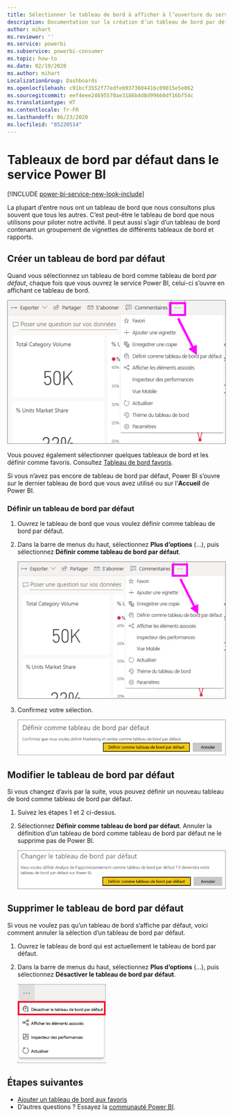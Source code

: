 ```yaml
---
title: Sélectionner le tableau de bord à afficher à l’ouverture du service Power BI
description: Documentation sur la création d’un tableau de bord par défaut dans le service Power BI
author: mihart
ms.reviewer: ''
ms.service: powerbi
ms.subservice: powerbi-consumer
ms.topic: how-to
ms.date: 02/19/2020
ms.author: mihart
LocalizationGroup: Dashboards
ms.openlocfilehash: c91bcf3552f77edfeb9373604416c09015e5e062
ms.sourcegitcommit: eef4eee24695570ae3186b4d8d99660df16bf54c
ms.translationtype: HT
ms.contentlocale: fr-FR
ms.lasthandoff: 06/23/2020
ms.locfileid: "85220514"
---
```

# <a name="featured-dashboards-in-the-power-bi-service"></a>Tableaux de bord par défaut dans le service Power BI

[!INCLUDE [power-bi-service-new-look-include](../includes/power-bi-service-new-look-include.md)]

La plupart d’entre nous ont un tableau de bord que nous consultons plus souvent que tous les autres. C’est peut-être le tableau de bord que nous utilisons pour piloter notre activité. Il peut aussi s’agir d’un tableau de bord contenant un groupement de vignettes de différents tableaux de bord et rapports.

## <a name="create-a-featured-dashboard"></a>Créer un tableau de bord par défaut
Quand vous sélectionnez un tableau de bord comme tableau de bord *par défaut*, chaque fois que vous ouvrez le service Power BI, celui-ci s’ouvre en affichant ce tableau de bord. 

![icône Définir comme tableau de bord par défaut](./media/end-user-featured/power-bi-dropdown.png)

Vous pouvez également sélectionner quelques tableaux de bord et les définir comme favoris. Consultez [Tableau de bord favoris](end-user-favorite.md).

Si vous n’avez pas encore de tableau de bord par défaut, Power BI s’ouvre sur le dernier tableau de bord que vous avez utilisé ou sur l’**Accueil** de Power BI. 

### <a name="set-a-dashboard-as-featured"></a>Définir un tableau de bord par défaut


1. Ouvrez le tableau de bord que vous voulez définir comme tableau de bord par défaut. 
2. Dans la barre de menus du haut, sélectionnez **Plus d’options** (...), puis sélectionnez **Définir comme tableau de bord par défaut**. 
   
    ![icône Définir comme tableau de bord par défaut](./media/end-user-featured/power-bi-dropdown.png)
3. Confirmez votre sélection.
   
    ![Définir le tableau de bord par défaut](./media/end-user-featured/power-bi-featured-confirm.png)

## <a name="change-the-featured-dashboard"></a>Modifier le tableau de bord par défaut
Si vous changez d’avis par la suite, vous pouvez définir un nouveau tableau de bord comme tableau de bord par défaut.

1. Suivez les étapes 1 et 2 ci-dessus.
   
2. Sélectionnez **Définir comme tableau de bord par défaut**. Annuler la définition d’un tableau de bord comme tableau de bord par défaut ne le supprime pas de Power BI. 
   
    ![Message de réussite](./media/end-user-featured/power-bi-unfeature-new.png)

## <a name="remove-the-featured-dashboard"></a>Supprimer le tableau de bord par défaut
Si vous ne voulez pas qu’un tableau de bord s’affiche par défaut, voici comment annuler la sélection d’un tableau de bord par défaut.

1. Ouvrez le tableau de bord qui est actuellement le tableau de bord par défaut.
2. Dans la barre de menus du haut, sélectionnez **Plus d’options** (...), puis sélectionnez **Désactiver le tableau de bord par défaut**.

    ![Désactiver le tableau de bord par défaut](./media/end-user-featured/power-bi-unfeature.png)
   
## <a name="next-steps"></a>Étapes suivantes
- [Ajouter un tableau de bord aux favoris](end-user-favorite.md)    
- D’autres questions ? Essayez la [communauté Power BI](https://community.powerbi.com/).

